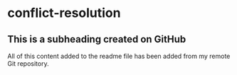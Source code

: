 # conflict-resolution

## This is a subheading created on GitHub

All of this content added to the readme file has been added from my remote Git repository.

